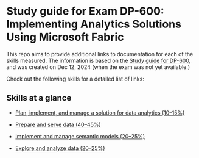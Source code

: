# Study guide for Exam DP-600: Implementing Analytics Solutions Using Microsoft Fabric

This repo aims to provide additional links to documentation for each of the skills measured. The information is based on the [Study guide for DP-600](https://learn.microsoft.com/en-us/credentials/certifications/resources/study-guides/dp-600), and was created on Dec 12, 2024 (when the exam was not yet available.)

Check out the following skills for a detailed list of links:

## Skills at a glance

- [Plan, implement, and manage a solution for data analytics (10–15%)](./01-plan.md)

- [Prepare and serve data (40–45%)](./02-prepare.md)

- [Implement and manage semantic models (20–25%)](./03-implement.md)

- [Explore and analyze data (20–25%)](./04-analyze.md)